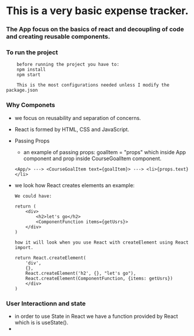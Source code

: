 # This is a very basic expense tracker.

### The App focus on the basics of react and decoupling of code and creating reusable components.

### To run the project

```
    before running the project you have to:
    npm install
    npm start

    This is the most configurations needed unless I modify the package.json
```

### Why Componets

- we focus on reusability and separation of concerns.
- React is formed by HTML, CSS and JavaScript.
- Passing Props

  - an example of passing props: goalItem = "props" which inside App component and prop inside CourseGoalItem component.

  ```
  <App/> ---> <CourseGoalItem text={goalItem}> ---> <li>{props.text}</li>

  ```

- we look how React creates elements an example:

  ```
  We could have:

  return (
      <div>
          <h2>let's go</h2>
          <ComponentFunction items={getUsrs}>
      </div>
  )

  how it will look when you use React with createElement using React import.

  return React.createElement(
      'div',
      {},
      React.createElement('h2', {}, "let's go"),
      React.createElement(ComponentFunction, {items: getUsrs})
      </div>
  )
  ```

### User Interactionn and state

- in order to use State in React we have a function provided by React which is is useState().
-
